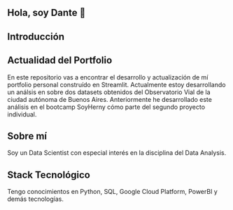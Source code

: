 ## Hola, soy Dante 👋

## Introducción


## Actualidad del Portfolio
En este repositorio vas a encontrar el desarrollo y actualización de mí portfolio personal construído en Streamlit. Actualmente estoy desarrollando un análsis en sobre dos datasets obtenidos del Observatorio Vial de la ciudad autónoma de Buenos Aires. Anteriormente he desarrollado este análisis en el bootcamp SoyHerny cómo parte del segundo proyecto individual.


## Sobre mí
Soy un Data Scientist con especial interés en la disciplina del Data Analysis.

## Stack Tecnológico
Tengo conocimientos en Python, SQL, Google Cloud Platform, PowerBI y demás tecnologías.